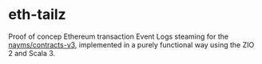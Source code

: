# eth-tailz

Proof of concep Ethereum transaction Event Logs steaming for the [nayms/contracts-v3](https://github.com/nayms/contracts-v3), implemented in a purely functional way using the ZIO 2 and Scala 3.

